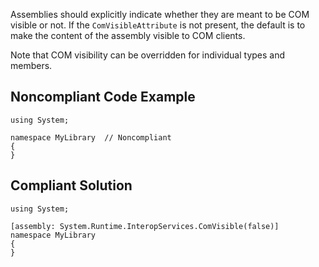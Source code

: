 
Assemblies should explicitly indicate whether they are meant to be COM visible or not. If the `ComVisibleAttribute` is not present, the default is to make the content of the assembly visible to COM clients.

Note that COM visibility can be overridden for individual types and members.

## Noncompliant Code Example


    using System;
    
    namespace MyLibrary  // Noncompliant
    {
    }


## Compliant Solution


    using System;
    
    [assembly: System.Runtime.InteropServices.ComVisible(false)]
    namespace MyLibrary
    {
    }

